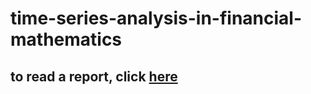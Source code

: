 # time-series-analysis-in-financial-mathematics

## to read a report, click [here](https://github.com/QiaoRenOreo/time-series-analysis-in-financial-mathematics/blob/master/reportDec14.pdf)
